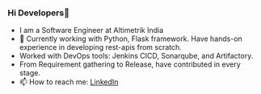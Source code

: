 ### Hi Developers👋

- I am a Software Engineer at Altimetrik India
- 💬 Currently working with Python, Flask framework. Have hands-on experience in developing rest-apis from scratch.
- Worked with DevOps tools: Jenkins CICD, Sonarqube, and Artifactory.
- From Requirement gathering to Release, have contributed in every stage.
- 📫 How to reach me: [LinkedIn](https://www.linkedin.com/in/tejashree-salvi-003aa2195/)

